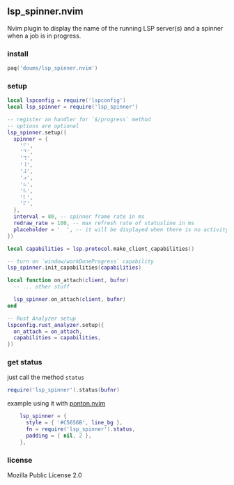 ## lsp_spinner.nvim

Nvim plugin to display the name of the running LSP server(s) and a spinner when a job is in progress.

### install

```lua
paq('doums/lsp_spinner.nvim')
```

### setup

```lua
local lspconfig = require('lspconfig')
local lsp_spinner = require('lsp_spinner')

-- register an handler for `$/progress` method
-- options are optional
lsp_spinner.setup({
  spinner = {
    '⠋',
    '⠙',
    '⠹',
    '⠸',
    '⠼',
    '⠴',
    '⠦',
    '⠧',
    '⠇',
    '⠏',
  },
  interval = 80, -- spinner frame rate in ms
  redraw_rate = 100, -- max refresh rate of statusline in ms
  placeholder = '  ', -- it will be displayed when there is no activity
})

local capabilities = lsp.protocol.make_client_capabilities()

-- turn on `window/workDoneProgress` capability
lsp_spinner.init_capabilities(capabilities)

local function on_attach(client, bufnr)
  -- ... other stuff

  lsp_spinner.on_attach(client, bufnr)
end

-- Rust Analyzer setup
lspconfig.rust_analyzer.setup({
  on_attach = on_attach,
  capabilities = capabilities,
})
```

### get status

just call the method `status`
```lua
require('lsp_spinner').status(bufnr)
```

example using it with [ponton.nvim](https://github.com/doums/ponton.nvim)
```lua
    lsp_spinner = {
      style = { '#C5656B', line_bg },
      fn = require('lsp_spinner').status,
      padding = { nil, 2 },
    },
```

### license
Mozilla Public License 2.0
